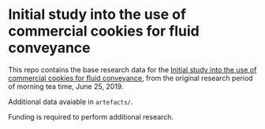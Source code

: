# Initial study into the use of commercial cookies for fluid conveyance

This repo contains the base research data for the [Initial study into the use of commercial cookies for fluid conveyance](paper.pdf), from the original research period of morning tea time, June 25, 2019.

Additional data avaiable in `artefacts/`.

Funding is required to perform additional research.
